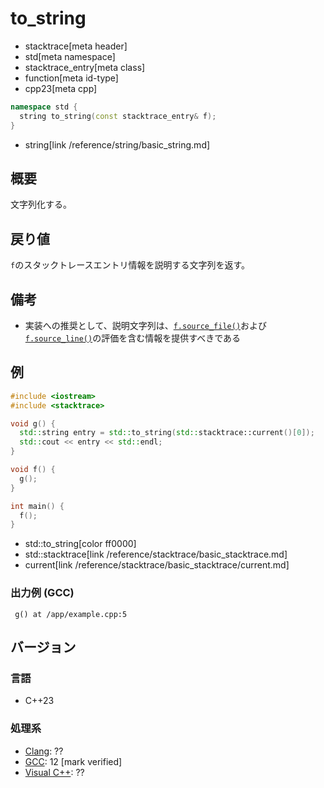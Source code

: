 # to_string
* stacktrace[meta header]
* std[meta namespace]
* stacktrace_entry[meta class]
* function[meta id-type]
* cpp23[meta cpp]

```cpp
namespace std {
  string to_string(const stacktrace_entry& f);
}
```
* string[link /reference/string/basic_string.md]

## 概要
文字列化する。


## 戻り値
`f`のスタックトレースエントリ情報を説明する文字列を返す。


## 備考
- 実装への推奨として、説明文字列は、[`f.source_file()`](source_file.md)および[`f.source_line()`](source_line.md)の評価を含む情報を提供すべきである


## 例
```cpp example
#include <iostream>
#include <stacktrace>

void g() {
  std::string entry = std::to_string(std::stacktrace::current()[0]);
  std::cout << entry << std::endl;
}

void f() {
  g();
}

int main() {
  f();
}
```
* std::to_string[color ff0000]
* std::stacktrace[link /reference/stacktrace/basic_stacktrace.md]
* current[link /reference/stacktrace/basic_stacktrace/current.md]

### 出力例 (GCC)
```
 g() at /app/example.cpp:5
```


## バージョン
### 言語
- C++23

### 処理系
- [Clang](/implementation.md#clang): ??
- [GCC](/implementation.md#gcc): 12 [mark verified]
- [Visual C++](/implementation.md#visual_cpp): ??
